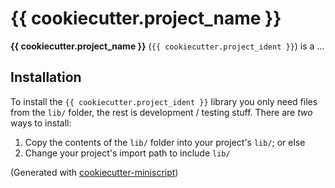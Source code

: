 # {{ cookiecutter.project_name }}

**{{ cookiecutter.project_name }}** (`{{ cookiecutter.project_ident }}`) is a ...

## Installation

To install the `{{ cookiecutter.project_ident }}` library you only need files from the `lib/` folder, the rest is development / testing stuff. There are *two* ways to install:

1. Copy the contents of the `lib/` folder into your project's `lib/`; or else
1. Change your project's import path to include `lib/`




(Generated with [cookiecutter-miniscript](https://github.com/marcgurevitx/cookiecutter-miniscript))
